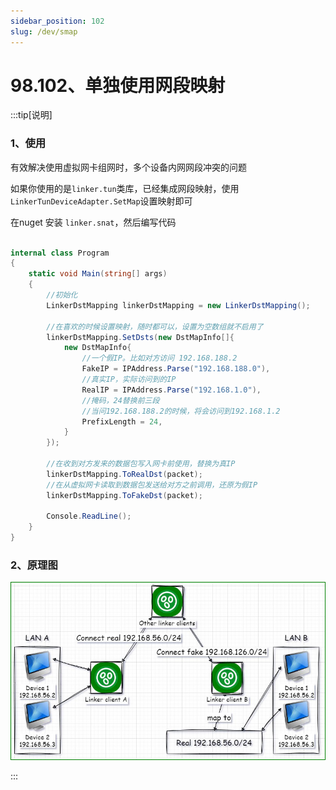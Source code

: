 ```yaml
---
sidebar_position: 102
slug: /dev/smap
---
```


# 98.102、单独使用网段映射

:::tip[说明]

###  1、使用

有效解决使用虚拟网卡组网时，多个设备内网网段冲突的问题

如果你使用的是`linker.tun`类库，已经集成网段映射，使用`LinkerTunDeviceAdapter.SetMap`设置映射即可

在nuget 安装 `linker.snat`，然后编写代码

```c#

internal class Program
{
    static void Main(string[] args)
    {
        //初始化
        LinkerDstMapping linkerDstMapping = new LinkerDstMapping();

        //在喜欢的时候设置映射，随时都可以，设置为空数组就不启用了
        linkerDstMapping.SetDsts(new DstMapInfo[]{
            new DstMapInfo{
                //一个假IP。比如对方访问 192.168.188.2
                FakeIP = IPAddress.Parse("192.168.188.0"),
                //真实IP，实际访问到的IP
                RealIP = IPAddress.Parse("192.168.1.0"),
                //掩码，24替换前三段
                //当问192.168.188.2的时候，将会访问到192.168.1.2
                PrefixLength = 24,
            }
        });

        //在收到对方发来的数据包写入网卡前使用，替换为真IP
        linkerDstMapping.ToRealDst(packet);
        //在从虚拟网卡读取到数据包发送给对方之前调用，还原为假IP
        linkerDstMapping.ToFakeDst(packet);

        Console.ReadLine();
    }
}

```

### 2、原理图

![Docusaurus Plushie](./img/mapto.jpg)

:::
